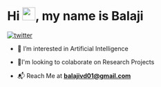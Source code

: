<h1 align="Left">Hi <img src="https://media.giphy.com/media/hvRJCLFzcasrR4ia7z/giphy.gif" width="30px">, my name is Balaji</h1>

 [![twitter](https://img.shields.io/badge/Twitter-1DA1F2?style=for-the-badge&logo=twitter&logoColor=white)](https://twitter.com/BalajiAI)

 - 👀 I’m interested in Artificial Intelligence

- 🎉I'm looking to colaborate on Research Projects

- 📬 Reach Me at **balajivd01@gmail.com** 

